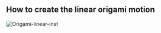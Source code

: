 ## How to create the linear origami motion

![Origami-linear-inst](https://user-images.githubusercontent.com/3894400/95672131-1e5aad80-0bd9-11eb-98da-fc332543fe5a.png)
